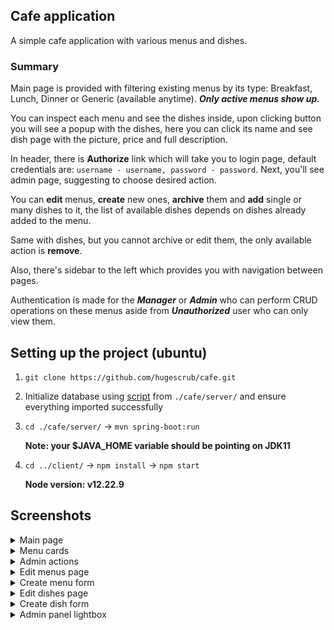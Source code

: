 ## Cafe application
A simple cafe application with various menus and dishes.

### Summary

Main page is provided with filtering existing menus by its type: Breakfast, Lunch, Dinner or Generic (available anytime). ***Only active menus show up.***

You can inspect each menu and see the dishes inside, upon clicking button you will see a popup with the dishes, here you can click its name and see dish page with the picture, price and full description.

In header, there is **Authorize** link which will take you to login page, default credentials are: `username - username, password - password`. Next, you'll see admin page, suggesting to choose desired action. 

You can **edit** menus, **create** new ones, **archive** them and **add** single or many dishes to it, the list of available dishes depends on dishes already added to the menu.

Same with dishes, but you cannot archive or edit them, the only available action is **remove**. 

Also, there's sidebar to the left which provides you with navigation between pages.

Authentication is made for the ***Manager*** or ***Admin*** who can perform CRUD operations on these menus aside from ***Unauthorized*** user who can only view them.

## Setting up the project (ubuntu)
1. `git clone https://github.com/hugescrub/cafe.git`
2. Initialize database using [script](https://github.com/hugescrub/cafe/blob/main/server/databaseInit.sql) from `./cafe/server/` and ensure everything imported successfully
3. `cd ./cafe/server/` -> `mvn spring-boot:run`

    **Note: your $JAVA_HOME variable should be pointing on JDK11**

6. `cd ../client/` -> `npm install` -> `npm start`

    **Node version: v12.22.9**
    
## Screenshots
<details>
  <summary>Main page</summary>
   
  ![alt text](https://github.com/hugescrub/utils/blob/main/mainPage.png?raw=true)
</details>

<details>
  <summary>Menu cards</summary>
   
  ![alt text](https://github.com/hugescrub/utils/blob/main/menuCards.png?raw=true)
</details>

<details>
  <summary>Admin actions</summary>
   
  ![alt text](https://github.com/hugescrub/utils/blob/main/adminWelcome.png?raw=true)
</details>

<details>
  <summary>Edit menus page</summary>
   
  ![alt text](https://github.com/hugescrub/utils/blob/main/adminPanel-1.png?raw=true)
</details>

<details>
  <summary>Create menu form</summary>
   
  ![alt text](https://github.com/hugescrub/utils/blob/main/adminPanel-2.png?raw=true)
</details>

<details>
  <summary>Edit dishes page</summary>
   
  ![alt text](https://github.com/hugescrub/utils/blob/main/adminPanel-3.png?raw=true)
</details>

<details>
  <summary>Create dish form</summary>
   
  ![alt text](https://github.com/hugescrub/utils/blob/main/adminPanel-4.png?raw=true)
</details>

<details>
  <summary>Admin panel lightbox</summary>
   
  ![alt text](https://github.com/hugescrub/utils/blob/main/adminPanel-lightbox.png?raw=true)
</details>



